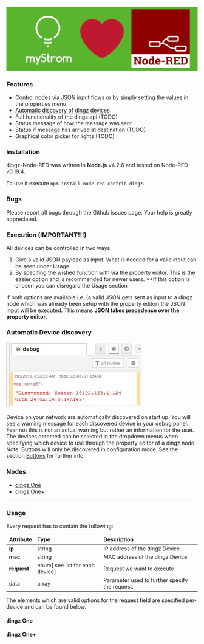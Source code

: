 ![logo](misc/logo.jpg)

### Features
- Control nodes via JSON input flows or by simply setting the values in the properties menu
- [Automatic discovery of dingz devices](#automatic-device-discovery)
- Full functionality of the dingz api (TODO)
- Status message of how the message was sent
- Status if message has arrived at destination (TODO)
- Graphical color picker for lights (TODO)


### Installation
dingz-Node-RED was written in **Node.js** v4.2.6 and tested on Node-RED v0.19.4.

To use it execute `npm install node-red-contrib-dingz`.
### Bugs

Please report all bugs through the Github issues page. Your help is greatly appreciated.

### Execution (IMPORTANT!!!)
All devices can be controlled in two ways.

  1. Give a valid JSON payload as input. What is needed for a valid input can be seen under Usage.
  2. By specifing the wished function with via the property editor. This is the easier option and is recommended for newer users. **If this option is chosen you can disregard the Usage section

If both options are available i.e. (a valid JSON gets sent as input to a dingz node which was already been setup with the property editor) the JSON input will be executed. This means **JSON takes precedence over the property editor**.

### Automatic Device discovery

![](misc/discovery.png)

Device on your network are automatically discovered on start up. You will see a warning message for each discovered device in your debug panel. Fear not this is not an actual warning but rather an information for the user. The devices detected can be selected in the dropdown menus when specifying which device to use through the property editor of a dingz node. Note: Buttons will only be discovered in configuration mode. See the section [Buttons](#buttons) for further info.


### Nodes

- [dingz One](#dingz-one)
- [dingz One+](#dingz-one+)


---

### Usage
Every request has to contain the following:


| Attribute | Type     | Description |
| :------------- | :------------- |:------------- |
| **ip**      | string       | IP address of the dingz Device      |
| **mac**      | string       | MAC address of the dingz Device      |
| **request**  |  enum[ see list for each device] | Request we want to execute  |
| data   | array  | Parameter used to further specify the request. |

The elements which are valid options for the request field are specified per-device and can be found below.


#### dingz One

#### dingz One+
